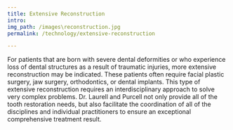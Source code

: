 ```yaml
---
title: Extensive Reconstruction
intro:
img_path: /images\reconstruction.jpg
permalink: /technology/extensive-reconstruction

---
```

For patients that are born with severe dental deformities or who experience loss of dental structures as a result of traumatic injuries, more extensive reconstruction may be indicated. These patients often require facial plastic surgery, jaw surgery, orthodontics, or dental implants. This type of extensive reconstruction requires an interdisciplinary approach to solve very complex problems. Dr. Laurell and Purcell not only provide all of the tooth restoration needs, but also facilitate the coordination of all of the disciplines and individual practitioners to ensure an exceptional comprehensive treatment result.
